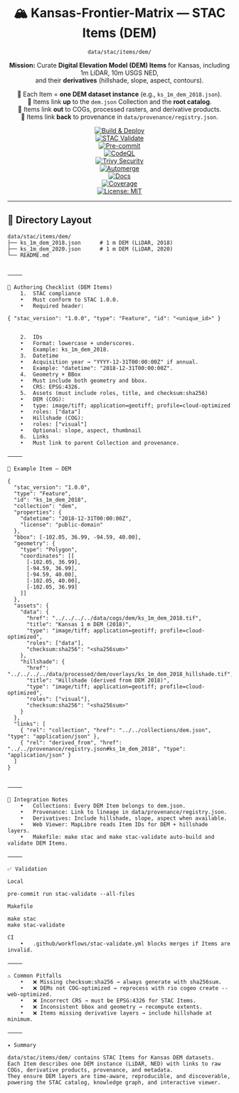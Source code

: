 <div align="center">

# 🏔️ Kansas-Frontier-Matrix — STAC Items (DEM)  
`data/stac/items/dem/`

**Mission:** Curate **Digital Elevation Model (DEM) Items** for Kansas, including 1m LiDAR, 10m USGS NED,  
and their **derivatives** (hillshade, slope, aspect, contours).  

📌 Each Item = **one DEM dataset instance** (e.g., `ks_1m_dem_2018.json`).  
📌 Items link **up** to the `dem.json` Collection and the **root catalog**.  
📌 Items link **out** to COGs, processed rasters, and derivative products.  
📌 Items link **back** to provenance in `data/provenance/registry.json`.  

[![Build & Deploy](https://github.com/bartytime4life/Kansas-Frontier-Matrix/actions/workflows/site.yml/badge.svg)](../../../../.github/workflows/site.yml)  
[![STAC Validate](https://github.com/bartytime4life/Kansas-Frontier-Matrix/actions/workflows/stac-validate.yml/badge.svg)](../../../../.github/workflows/stac-validate.yml)  
[![Pre-commit](https://github.com/bartytime4life/Kansas-Frontier-Matrix/actions/workflows/pre-commit.yml/badge.svg)](../../../../.pre-commit-config.yaml)  
[![CodeQL](https://github.com/bartytime4life/Kansas-Frontier-Matrix/actions/workflows/codeql.yml/badge.svg)](../../../../.github/workflows/codeql.yml)  
[![Trivy Security](https://github.com/bartytime4life/Kansas-Frontier-Matrix/actions/workflows/trivy.yml/badge.svg)](../../../../.github/workflows/trivy.yml)  
[![Automerge](https://github.com/bartytime4life/Kansas-Frontier-Matrix/actions/workflows/automerge.yml/badge.svg)](../../../../.github/workflows/automerge.yml)  
[![Docs](https://github.com/bartytime4life/Kansas-Frontier-Matrix/actions/workflows/docs.yml/badge.svg)](../../../../.github/workflows/docs.yml)  
[![Coverage](https://img.shields.io/codecov/c/github/bartytime4life/Kansas-Frontier-Matrix)](https://app.codecov.io/gh/bartytime4life/Kansas-Frontier-Matrix)  
[![License: MIT](https://img.shields.io/badge/License-MIT-green.svg)](../../../../LICENSE)  

</div>

---

## 📂 Directory Layout

```text
data/stac/items/dem/
├── ks_1m_dem_2018.json      # 1 m DEM (LiDAR, 2018)
├── ks_1m_dem_2020.json      # 1 m DEM (LiDAR, 2020)
└── README.md


⸻

🧾 Authoring Checklist (DEM Items)
	1.	STAC compliance
	•	Must conform to STAC 1.0.0.
	•	Required header:

{ "stac_version": "1.0.0", "type": "Feature", "id": "<unique_id>" }


	2.	IDs
	•	Format: lowercase + underscores.
	•	Example: ks_1m_dem_2018.
	3.	Datetime
	•	Acquisition year → "YYYY-12-31T00:00:00Z" if annual.
	•	Example: "datetime": "2018-12-31T00:00:00Z".
	4.	Geometry + BBox
	•	Must include both geometry and bbox.
	•	CRS: EPSG:4326.
	5.	Assets (must include roles, title, and checksum:sha256)
	•	DEM (COG):
	•	type: image/tiff; application=geotiff; profile=cloud-optimized
	•	roles: ["data"]
	•	Hillshade (COG):
	•	roles: ["visual"]
	•	Optional: slope, aspect, thumbnail
	6.	Links
	•	Must link to parent Collection and provenance.

⸻

📑 Example Item — DEM

{
  "stac_version": "1.0.0",
  "type": "Feature",
  "id": "ks_1m_dem_2018",
  "collection": "dem",
  "properties": {
    "datetime": "2018-12-31T00:00:00Z",
    "license": "public-domain"
  },
  "bbox": [-102.05, 36.99, -94.59, 40.00],
  "geometry": {
    "type": "Polygon",
    "coordinates": [[
      [-102.05, 36.99],
      [-94.59, 36.99],
      [-94.59, 40.00],
      [-102.05, 40.00],
      [-102.05, 36.99]
    ]]
  },
  "assets": {
    "data": {
      "href": "../../../../data/cogs/dem/ks_1m_dem_2018.tif",
      "title": "Kansas 1 m DEM (2018)",
      "type": "image/tiff; application=geotiff; profile=cloud-optimized",
      "roles": ["data"],
      "checksum:sha256": "<sha256sum>"
    },
    "hillshade": {
      "href": "../../../../data/processed/dem/overlays/ks_1m_dem_2018_hillshade.tif",
      "title": "Hillshade (derived from DEM 2018)",
      "type": "image/tiff; application=geotiff; profile=cloud-optimized",
      "roles": ["visual"],
      "checksum:sha256": "<sha256sum>"
    }
  },
  "links": [
    { "rel": "collection", "href": "../../collections/dem.json", "type": "application/json" },
    { "rel": "derived_from", "href": "../../provenance/registry.json#ks_1m_dem_2018", "type": "application/json" }
  ]
}


⸻

🔗 Integration Notes
	•	Collections: Every DEM Item belongs to dem.json.
	•	Provenance: Link to lineage in data/provenance/registry.json.
	•	Derivatives: Include hillshade, slope, aspect when available.
	•	Web Viewer: MapLibre reads Item IDs for DEM + hillshade layers.
	•	Makefile: make stac and make stac-validate auto-build and validate DEM Items.

⸻

✅ Validation

Local

pre-commit run stac-validate --all-files

Makefile

make stac
make stac-validate

CI
	•	.github/workflows/stac-validate.yml blocks merges if Items are invalid.

⸻

⚠️ Common Pitfalls
	•	❌ Missing checksum:sha256 → always generate with sha256sum.
	•	❌ DEMs not COG-optimized → reprocess with rio cogeo create --web-optimized.
	•	❌ Incorrect CRS → must be EPSG:4326 for STAC Items.
	•	❌ Inconsistent bbox and geometry → recompute extents.
	•	❌ Items missing derivative layers → include hillshade at minimum.

⸻

✦ Summary

data/stac/items/dem/ contains STAC Items for Kansas DEM datasets.
Each Item describes one DEM instance (LiDAR, NED) with links to raw COGs, derivative products, provenance, and metadata.
They ensure DEM layers are time-aware, reproducible, and discoverable, powering the STAC catalog, knowledge graph, and interactive viewer.